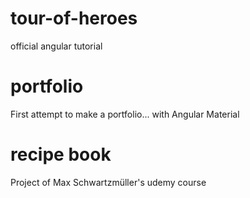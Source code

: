 # tour-of-heroes
official angular tutorial

# portfolio
First attempt to make a portfolio... with Angular Material

# recipe book
Project of Max Schwartzmüller's udemy course 
